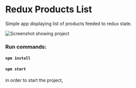 # Redux Products List
Simple app displaying list of products feeded to redux state.

![Screenshot showing project](https://github.com/dbstylesnet/redux-products/blob/main/screenshot.png)

### Run commands:
#### `npm install`
#### `npm start`
in order to start the project, 
